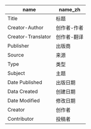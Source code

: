 | name               | name_zh     |
| ------------------ | ----------- |
| Title              | 标题        |
| Creator-Author     | 创作者-作者 |
| Creator-Translator | 创作者-翻译 |
| Publisher          | 出版商      |
| Source             | 来源        |
| Type               | 类型        |
| Subject            | 主题        |
| Date Published     | 出版日期    |
| Data Created       | 创建日期    |
| Date Modified      | 修改日期    |
| Creator            | 创作者      |
| Contributor        | 投稿者      |